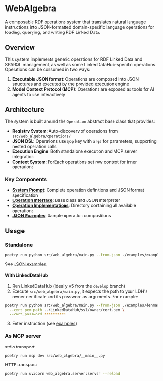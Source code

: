 # WebAlgebra

A composable RDF operations system that translates natural language instructions into JSON-formatted domain-specific language operations for loading, querying, and writing RDF Linked Data.

## Overview

This system implements generic operations for RDF Linked Data and SPARQL management, as well as some LinkedDataHub-specific operations. Operations can be consumed in two ways:

1. **Executable JSON format**: Operations are composed into JSON structures and executed by the provided execution engine
2. **Model Context Protocol (MCP)**: Operations are exposed as tools for AI agents to use interactively

## Architecture

The system is built around the `Operation` abstract base class that provides:
- **Registry System**: Auto-discovery of operations from `src/web_algebra/operations/`
- **JSON DSL**: Operations use `@op` key with `args` for parameters, supporting nested operation calls
- **Execution Engine**: Both standalone execution and MCP server integration
- **Context System**: ForEach operations set row context for inner operations

### Key Components

- **[System Prompt](prompts/system.md)**: Complete operation definitions and JSON format specification
- **[Operation Interface](src/web_algebra/operation.py)**: Base class and JSON interpreter
- **[Operation Implementations](src/web_algebra/operations/)**: Directory containing all available operations
- **[JSON Examples](examples/)**: Sample operation compositions

## Usage

### Standalone

```bash
poetry run python src/web_algebra/main.py --from-json ./examples/example.json
```

See [JSON examples](examples).

#### With LinkedDataHub

1. Run LinkedDataHub (ideally v5 from the `develop` branch)
2. Execute `src/web_algebra/main.py`, it expects the path to your LDH's owner certificate and its password as arguments. For example:

```bash
poetry run python src/web_algebra/main.py --from-json ./examples/denmark-cities.json \
  --cert_pem_path ../LinkedDataHub/ssl/owner/cert.pem \
  --cert_password **********
```
3. Enter instruction (see [examples](examples.md))

### As MCP server

stdio transport:
```bash
poetry run mcp dev src/web_algebra/__main__.py 
```

HTTP transport:
```bash
poetry run uvicorn web_algebra.server:server --reload
```
